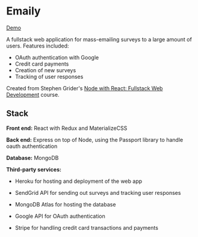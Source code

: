 # Emaily
[Demo](https://powerful-meadow-90516.herokuapp.com/)

A fullstack web application for mass-emailing surveys to a large amount of users. Features included:

- OAuth authentication with Google
- Credit card payments
- Creation of new surveys
- Tracking of user responses

Created from Stephen Grider's [Node with React: Fullstack Web Development](https://www.udemy.com/course/node-with-react-fullstack-web-development/) course.



## Stack

**Front end:** React with Redux and MaterializeCSS

**Back end:** Express on top of Node, using the Passport library to handle oauth authentication

**Database:** MongoDB

**Third-party services:** 

- Heroku for hosting and deployment of the web app

- SendGrid API for sending out surveys and tracking user responses
- MongoDB Atlas for hosting the database
- Google API for OAuth authentication
- Stripe for handling credit card transactions and payments
